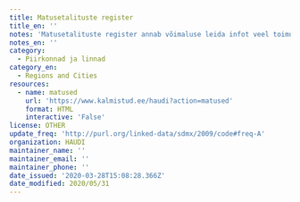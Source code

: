 ```yaml
---
title: Matusetalituste register
title_en: ''
notes: 'Matusetalituste register annab võimaluse leida infot veel toimumata matuste kohta.'
notes_en: ''
category:
  - Piirkonnad ja linnad
category_en:
  - Regions and Cities
resources:
  - name: matused
    url: 'https://www.kalmistud.ee/haudi?action=matused'
    format: HTML
    interactive: 'False'
license: OTHER
update_freq: 'http://purl.org/linked-data/sdmx/2009/code#freq-A'
organization: HAUDI
maintainer_name: ''
maintainer_email: ''
maintainer_phone: ''
date_issued: '2020-03-28T15:08:28.366Z'
date_modified: 2020/05/31
---
```


